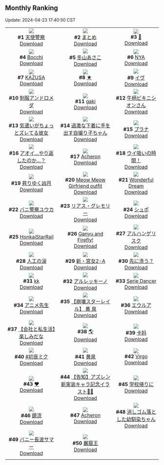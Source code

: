## Monthly Ranking
Update: 2024-04-23 17:40:50 CST

|      |      |      |
| :----: | :----: | :----: |
| ![](https://i.pixiv.re/c/240x480/img-master/img/2024/03/26/00/00/08/117253244_p0_master1200.jpg)<br>**#1** [天使警察](https://www.pixiv.net/artworks/117253244)<br>[Download](https://i.pixiv.re/img-original/img/2024/03/26/00/00/08/117253244_p0.jpg) | ![](https://i.pixiv.re/c/240x480/img-master/img/2024/03/26/01/14/22/117224358_p0_master1200.jpg)<br>**#2** [まとめ](https://www.pixiv.net/artworks/117224358)<br>[Download](https://i.pixiv.re/img-original/img/2024/03/26/01/14/22/117224358_p0.jpg) | ![](https://i.pixiv.re/c/240x480/img-master/img/2024/03/26/00/00/23/117253311_p0_master1200.jpg)<br>**#3** [🖤](https://www.pixiv.net/artworks/117253311)<br>[Download](https://i.pixiv.re/img-original/img/2024/03/26/00/00/23/117253311_p0.png) |
| ![](https://i.pixiv.re/c/240x480/img-master/img/2024/03/26/19/17/36/117272777_p0_master1200.jpg)<br>**#4** [Bocchi](https://www.pixiv.net/artworks/117272777)<br>[Download](https://i.pixiv.re/img-original/img/2024/03/26/19/17/36/117272777_p0.png) | ![](https://i.pixiv.re/c/240x480/img-master/img/2024/03/26/10/00/01/117262710_p0_master1200.jpg)<br>**#5** [冬山あさこ](https://www.pixiv.net/artworks/117262710)<br>[Download](https://i.pixiv.re/img-original/img/2024/03/26/10/00/01/117262710_p0.png) | ![](https://i.pixiv.re/c/240x480/img-master/img/2024/03/25/01/47/34/117224136_p0_master1200.jpg)<br>**#6** [NYA](https://www.pixiv.net/artworks/117224136)<br>[Download](https://i.pixiv.re/img-original/img/2024/03/25/01/47/34/117224136_p0.png) |
| ![](https://i.pixiv.re/c/240x480/img-master/img/2024/03/26/18/14/57/117271172_p0_master1200.jpg)<br>**#7** [KAZUSA](https://www.pixiv.net/artworks/117271172)<br>[Download](https://i.pixiv.re/img-original/img/2024/03/26/18/14/57/117271172_p0.jpg) | ![](https://i.pixiv.re/c/240x480/img-master/img/2024/03/26/00/00/22/117253304_p0_master1200.jpg)<br>**#8** [★](https://www.pixiv.net/artworks/117253304)<br>[Download](https://i.pixiv.re/img-original/img/2024/03/26/00/00/22/117253304_p0.jpg) | ![](https://i.pixiv.re/c/240x480/img-master/img/2024/03/27/00/00/05/117281710_p0_master1200.jpg)<br>**#9** [イヴ](https://www.pixiv.net/artworks/117281710)<br>[Download](https://i.pixiv.re/img-original/img/2024/03/27/00/00/05/117281710_p0.png) |
| ![](https://i.pixiv.re/c/240x480/img-master/img/2024/03/25/00/01/06/117224180_p0_master1200.jpg)<br>**#10** [制服アンドロメダ](https://www.pixiv.net/artworks/117224180)<br>[Download](https://i.pixiv.re/img-original/img/2024/03/25/00/01/06/117224180_p0.png) | ![](https://i.pixiv.re/c/240x480/img-master/img/2024/03/26/22/18/14/117278367_p0_master1200.jpg)<br>**#11** [gaki](https://www.pixiv.net/artworks/117278367)<br>[Download](https://i.pixiv.re/img-original/img/2024/03/26/22/18/14/117278367_p0.png) | ![](https://i.pixiv.re/c/240x480/img-master/img/2024/03/25/00/08/03/117224708_p0_master1200.jpg)<br>**#12** [牛柄ビキニシオンさん](https://www.pixiv.net/artworks/117224708)<br>[Download](https://i.pixiv.re/img-original/img/2024/03/25/00/08/03/117224708_p0.png) |
| ![](https://i.pixiv.re/c/240x480/img-master/img/2024/03/25/17/13/27/117241022_p0_master1200.jpg)<br>**#13** [気遣いがちょっとズレてる彼女](https://www.pixiv.net/artworks/117241022)<br>[Download](https://i.pixiv.re/img-original/img/2024/03/25/17/13/27/117241022_p0.jpg) | ![](https://i.pixiv.re/c/240x480/img-master/img/2024/03/26/10/10/30/117262874_p0_master1200.jpg)<br>**#14** [過激な下着に手を出す自撮り子ちゃん](https://www.pixiv.net/artworks/117262874)<br>[Download](https://i.pixiv.re/img-original/img/2024/03/26/10/10/30/117262874_p0.jpg) | ![](https://i.pixiv.re/c/240x480/img-master/img/2024/03/24/00/00/37/117189755_p0_master1200.jpg)<br>**#15** [プラナ](https://www.pixiv.net/artworks/117189755)<br>[Download](https://i.pixiv.re/img-original/img/2024/03/24/00/00/37/117189755_p0.jpg) |
| ![](https://i.pixiv.re/c/240x480/img-master/img/2024/03/25/19/13/24/117243847_p0_master1200.jpg)<br>**#16** [アオイ…やり返したのか…？](https://www.pixiv.net/artworks/117243847)<br>[Download](https://i.pixiv.re/img-original/img/2024/03/25/19/13/24/117243847_p0.png) | ![](https://i.pixiv.re/c/240x480/img-master/img/2024/03/26/00/00/07/117253242_p0_master1200.jpg)<br>**#17** [Acheron](https://www.pixiv.net/artworks/117253242)<br>[Download](https://i.pixiv.re/img-original/img/2024/03/26/00/00/07/117253242_p0.jpg) | ![](https://i.pixiv.re/c/240x480/img-master/img/2024/03/24/08/00/03/117198428_p0_master1200.jpg)<br>**#18** [ウイ吸いの時間！](https://www.pixiv.net/artworks/117198428)<br>[Download](https://i.pixiv.re/img-original/img/2024/03/24/08/00/03/117198428_p0.jpg) |
| ![](https://i.pixiv.re/c/240x480/img-master/img/2024/03/26/01/10/20/117255736_p0_master1200.jpg)<br>**#19** [昇りゆく凶月](https://www.pixiv.net/artworks/117255736)<br>[Download](https://i.pixiv.re/img-original/img/2024/03/26/01/10/20/117255736_p0.jpg) | ![](https://i.pixiv.re/c/240x480/img-master/img/2024/03/26/15/56/51/117268287_p0_master1200.jpg)<br>**#20** [Meow Meow Girfriend outfit](https://www.pixiv.net/artworks/117268287)<br>[Download](https://i.pixiv.re/img-original/img/2024/03/26/15/56/51/117268287_p0.jpg) | ![](https://i.pixiv.re/c/240x480/img-master/img/2024/03/24/01/09/16/117192220_p0_master1200.jpg)<br>**#21** [Wonderful Dream](https://www.pixiv.net/artworks/117192220)<br>[Download](https://i.pixiv.re/img-original/img/2024/03/24/01/09/16/117192220_p0.png) |
| ![](https://i.pixiv.re/c/240x480/img-master/img/2024/03/25/00/02/55/117224403_p0_master1200.jpg)<br>**#22** [バニ警察ユウカ](https://www.pixiv.net/artworks/117224403)<br>[Download](https://i.pixiv.re/img-original/img/2024/03/25/00/02/55/117224403_p0.jpg) | ![](https://i.pixiv.re/c/240x480/img-master/img/2024/03/26/00/32/44/117254639_p0_master1200.jpg)<br>**#23** [リアス・グレモリー](https://www.pixiv.net/artworks/117254639)<br>[Download](https://i.pixiv.re/img-original/img/2024/03/26/00/32/44/117254639_p0.jpg) | ![](https://i.pixiv.re/c/240x480/img-master/img/2024/03/27/10/59/05/117291615_p0_master1200.jpg)<br>**#24** [シュポ](https://www.pixiv.net/artworks/117291615)<br>[Download](https://i.pixiv.re/img-original/img/2024/03/27/10/59/05/117291615_p0.jpg) |
| ![](https://i.pixiv.re/c/240x480/img-master/img/2024/03/25/18/40/40/117242975_p0_master1200.jpg)<br>**#25** [HonkaiStarRail](https://www.pixiv.net/artworks/117242975)<br>[Download](https://i.pixiv.re/img-original/img/2024/03/25/18/40/40/117242975_p0.jpg) | ![](https://i.pixiv.re/c/240x480/img-master/img/2024/03/26/18/59/15/117272207_p0_master1200.jpg)<br>**#26** [Ganyu and Firefly!](https://www.pixiv.net/artworks/117272207)<br>[Download](https://i.pixiv.re/img-original/img/2024/03/26/18/59/15/117272207_p0.png) | ![](https://i.pixiv.re/c/240x480/img-master/img/2024/03/25/20/00/10/117245101_p0_master1200.jpg)<br>**#27** [アルハンゲリスク](https://www.pixiv.net/artworks/117245101)<br>[Download](https://i.pixiv.re/img-original/img/2024/03/25/20/00/10/117245101_p0.jpg) |
| ![](https://i.pixiv.re/c/240x480/img-master/img/2024/03/25/20/10/51/117245436_p0_master1200.jpg)<br>**#28** [人工の涙](https://www.pixiv.net/artworks/117245436)<br>[Download](https://i.pixiv.re/img-original/img/2024/03/25/20/10/51/117245436_p0.jpg) | ![](https://i.pixiv.re/c/240x480/img-master/img/2024/03/26/17/53/13/117270577_p0_master1200.jpg)<br>**#29** [新・宮女2-A](https://www.pixiv.net/artworks/117270577)<br>[Download](https://i.pixiv.re/img-original/img/2024/03/26/17/53/13/117270577_p0.jpg) | ![](https://i.pixiv.re/c/240x480/img-master/img/2024/03/24/00/16/29/117190559_p0_master1200.jpg)<br>**#30** [先に洗う？](https://www.pixiv.net/artworks/117190559)<br>[Download](https://i.pixiv.re/img-original/img/2024/03/24/00/16/29/117190559_p0.png) |
| ![](https://i.pixiv.re/c/240x480/img-master/img/2024/03/28/12/07/48/117320236_p0_master1200.jpg)<br>**#31** [kk](https://www.pixiv.net/artworks/117320236)<br>[Download](https://i.pixiv.re/img-original/img/2024/03/28/12/07/48/117320236_p0.jpg) | ![](https://i.pixiv.re/c/240x480/img-master/img/2024/03/27/00/00/16/117281774_p0_master1200.jpg)<br>**#32** [アルレッキーノ](https://www.pixiv.net/artworks/117281774)<br>[Download](https://i.pixiv.re/img-original/img/2024/03/27/00/00/16/117281774_p0.jpg) | ![](https://i.pixiv.re/c/240x480/img-master/img/2024/03/27/02/55/57/117286037_p0_master1200.jpg)<br>**#33** [Serie Dancer](https://www.pixiv.net/artworks/117286037)<br>[Download](https://i.pixiv.re/img-original/img/2024/03/27/02/55/57/117286037_p0.jpg) |
| ![](https://i.pixiv.re/c/240x480/img-master/img/2024/03/26/00/14/15/117254046_p0_master1200.jpg)<br>**#34** [アニメ先生](https://www.pixiv.net/artworks/117254046)<br>[Download](https://i.pixiv.re/img-original/img/2024/03/26/00/14/15/117254046_p0.jpg) | ![](https://i.pixiv.re/c/240x480/img-master/img/2024/03/27/10/00/04/117290859_p0_master1200.jpg)<br>**#35** [【崩壊スターレイル】 黄 泉](https://www.pixiv.net/artworks/117290859)<br>[Download](https://i.pixiv.re/img-original/img/2024/03/27/10/00/04/117290859_p0.png) | ![](https://i.pixiv.re/c/240x480/img-master/img/2024/03/24/00/00/31/117189732_p0_master1200.jpg)<br>**#36** [エウルア](https://www.pixiv.net/artworks/117189732)<br>[Download](https://i.pixiv.re/img-original/img/2024/03/24/00/00/31/117189732_p0.jpg) |
| ![](https://i.pixiv.re/c/240x480/img-master/img/2024/03/26/12/00/11/117264422_p0_master1200.jpg)<br>**#37** [【会社と私生活】楽しみだな](https://www.pixiv.net/artworks/117264422)<br>[Download](https://i.pixiv.re/img-original/img/2024/03/26/12/00/11/117264422_p0.jpg) | ![](https://i.pixiv.re/c/240x480/img-master/img/2024/03/28/00/00/21/117309293_p0_master1200.jpg)<br>**#38** [🌎](https://www.pixiv.net/artworks/117309293)<br>[Download](https://i.pixiv.re/img-original/img/2024/03/28/00/00/21/117309293_p0.jpg) | ![](https://i.pixiv.re/c/240x480/img-master/img/2024/03/26/00/26/59/117254451_p0_master1200.jpg)<br>**#39** [卡妈](https://www.pixiv.net/artworks/117254451)<br>[Download](https://i.pixiv.re/img-original/img/2024/03/26/00/26/59/117254451_p0.jpg) |
| ![](https://i.pixiv.re/c/240x480/img-master/img/2024/03/24/00/12/27/117190414_p0_master1200.jpg)<br>**#40** [#初音ミク](https://www.pixiv.net/artworks/117190414)<br>[Download](https://i.pixiv.re/img-original/img/2024/03/24/00/12/27/117190414_p0.jpg) | ![](https://i.pixiv.re/c/240x480/img-master/img/2024/03/27/19/12/25/117300301_p0_master1200.jpg)<br>**#41** [黄泉](https://www.pixiv.net/artworks/117300301)<br>[Download](https://i.pixiv.re/img-original/img/2024/03/27/19/12/25/117300301_p0.jpg) | ![](https://i.pixiv.re/c/240x480/img-master/img/2024/03/25/13/01/28/117236667_p0_master1200.jpg)<br>**#42** [Virgo](https://www.pixiv.net/artworks/117236667)<br>[Download](https://i.pixiv.re/img-original/img/2024/03/25/13/01/28/117236667_p0.jpg) |
| ![](https://i.pixiv.re/c/240x480/img-master/img/2024/03/25/00/00/34/117224091_p0_master1200.jpg)<br>**#43** [❤](https://www.pixiv.net/artworks/117224091)<br>[Download](https://i.pixiv.re/img-original/img/2024/03/25/00/00/34/117224091_p0.jpg) | ![](https://i.pixiv.re/c/240x480/img-master/img/2024/03/28/19/40/43/117328704_p0_master1200.jpg)<br>**#44** [【告知】アズレン新実装キャラ記念イラスト🦇📸](https://www.pixiv.net/artworks/117328704)<br>[Download](https://i.pixiv.re/img-original/img/2024/03/28/19/40/43/117328704_p0.png) | ![](https://i.pixiv.re/c/240x480/img-master/img/2024/03/25/20/15/42/117245594_p0_master1200.jpg)<br>**#45** [学校帰りに](https://www.pixiv.net/artworks/117245594)<br>[Download](https://i.pixiv.re/img-original/img/2024/03/25/20/15/42/117245594_p0.jpg) |
| ![](https://i.pixiv.re/c/240x480/img-master/img/2024/03/28/18/00/11/117326197_p0_master1200.jpg)<br>**#46** [鏡流](https://www.pixiv.net/artworks/117326197)<br>[Download](https://i.pixiv.re/img-original/img/2024/03/28/18/00/11/117326197_p0.jpg) | ![](https://i.pixiv.re/c/240x480/img-master/img/2024/03/27/20/00/05/117301432_p0_master1200.jpg)<br>**#47** [Acheron](https://www.pixiv.net/artworks/117301432)<br>[Download](https://i.pixiv.re/img-original/img/2024/03/27/20/00/05/117301432_p0.jpg) | ![](https://i.pixiv.re/c/240x480/img-master/img/2024/03/25/20/13/33/117245520_p0_master1200.jpg)<br>**#48** [消しゴム落とした幼馴染ちゃん](https://www.pixiv.net/artworks/117245520)<br>[Download](https://i.pixiv.re/img-original/img/2024/03/25/20/13/33/117245520_p0.jpg) |
| ![](https://i.pixiv.re/c/240x480/img-master/img/2024/03/25/05/00/04/117230321_p0_master1200.jpg)<br>**#49** [バニー長波サマー](https://www.pixiv.net/artworks/117230321)<br>[Download](https://i.pixiv.re/img-original/img/2024/03/25/05/00/04/117230321_p0.jpg) | ![](https://i.pixiv.re/c/240x480/img-master/img/2024/03/27/22/47/05/117306786_p0_master1200.jpg)<br>**#50** [巌窟王](https://www.pixiv.net/artworks/117306786)<br>[Download](https://i.pixiv.re/img-original/img/2024/03/27/22/47/05/117306786_p0.jpg) |
|      |
